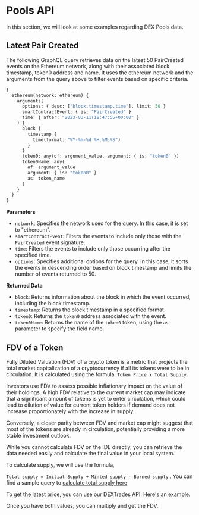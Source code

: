# Pools API

In this section, we will look at some examples regarding DEX Pools data.

## Latest Pair Created

The following GraphQL query retrieves data on the latest 50 PairCreated events on the Ethereum network, along with their associated block timestamp, token0 address and name. It uses the ethereum network and the arguments from the query above to filter events based on specific criteria.

```graphql
{
  ethereum(network: ethereum) {
    arguments(
      options: { desc: ["block.timestamp.time"], limit: 50 }
      smartContractEvent: { is: "PairCreated" }
      time: { after: "2023-03-11T18:47:55+00:00" }
    ) {
      block {
        timestamp {
          time(format: "%Y-%m-%d %H:%M:%S")
        }
      }
      token0: any(of: argument_value, argument: { is: "token0" })
      token0Name: any(
        of: argument_value
        argument: { is: "token0" }
        as: token_name
      )
    }
  }
}
```

**Parameters**

- `network`: Specifies the network used for the query. In this case, it is set to "ethereum".
- `smartContractEvent`: Filters the events to include only those with the `PairCreated` event signature.
- `time`: Filters the events to include only those occurring after the specified time.
- `options`: Specifies additional options for the query. In this case, it sorts the events in descending order based on block timestamp and limits the number of events returned to 50.

**Returned Data**

- `block`: Returns information about the block in which the event occurred, including the block timestamp.
- `timestamp`: Returns the block timestamp in a specified format.
- `token0`: Returns the `token0` address associated with the event.
- `token0Name`: Returns the name of the `token0` token, using the `as` parameter to specify the field name.

## FDV of a Token

Fully Diluted Valuation (FDV) of a crypto token is a metric that projects the total market capitalization of a cryptocurrency if all its tokens were to be in circulation. It is calculated using the formula: `Token Price x Total Supply`.

Investors use FDV to assess possible inflationary impact on the value of their holdings.  A high FDV relative to the current market cap may indicate that a significant amount of tokens is yet to enter circulation, which could lead to dilution of value for current token holders if demand does not increase proportionately with the increase in supply. 

Conversely, a closer parity between FDV and market cap might suggest that most of the tokens are already in circulation, potentially providing a more stable investment outlook.

While you cannot calculate FDV on the IDE directly, you can retrieve the data needed easily and calculate the final value in your local system.

To calculate supply, we will use the formula,

`Total supply = Initial Supply + Minted supply - Burned supply` . You can find a sample query to [calculate total supply here](https://ide.bitquery.io/Total-supply-of-FTC-token)


To get the latest price, you can use our DEXTrades API. Here's an [example](https://ide.bitquery.io/Latest-price-of-ERUTA).

Once you have both values, you can multiply and get the FDV.


